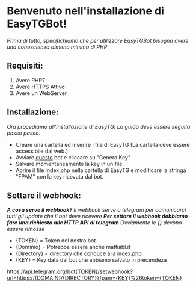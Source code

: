 # Benvenuto nell'installazione di EasyTGBot!
_Prima di tutto, specifichiamo che per utilizzare EasyTGBot bisogna avere una conoscienza almeno minima di PHP_

## Requisiti:
1. Avere PHP7
2. Avere HTTPS Attivo
3. Avere un WebServer

## Installazione:
_Ora procediamo all'installazione di EasyTG! La guida deve essere seguita passo passo._ 
* Creare una cartella ed inserire i file di EasyTG (La cartella deve essere accessibile dal web.)
* Avviare [questo](https://t.me/EasyTGBot) bot e cliccare su "Genera Key"
* Salvare momentaneamente la key in un file.
* Aprire il file index.php nella cartella di EasyTG e modificare la stringa "FPAM" con la key ricevuta dal bot.

## Settare il webhook:
**_A cosa serve il webhook?_**
_Il webhook serve a telegram per comunicarci tutti gli update che il bot deve ricevere_
**_Per settare il webhook dobbiamo fare una richiesta alle HTTP API di telegram_**
_Ovviamente le {} devono essere rimosse_
* {TOKEN} = Token del nostro bot
* {Dominio} = Potrebbe essere anche mattiabl.it
* {Directory} = directory che conduce alla index.php 
* {KEY} = Key data dal bot che abbiamo salvato in precendeza

https://api.telegram.org/bot{TOKEN}/setwebhook?url=https://{DOMAIN}/{DIRECTORY}?fpam={KEY}%26token={TOKEN}
